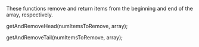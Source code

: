 These functions remove and return items from the beginning and end of the array, respectively.

getAndRemoveHead(numItemsToRemove, array);

getAndRemoveTail(numItemsToRemove, array);